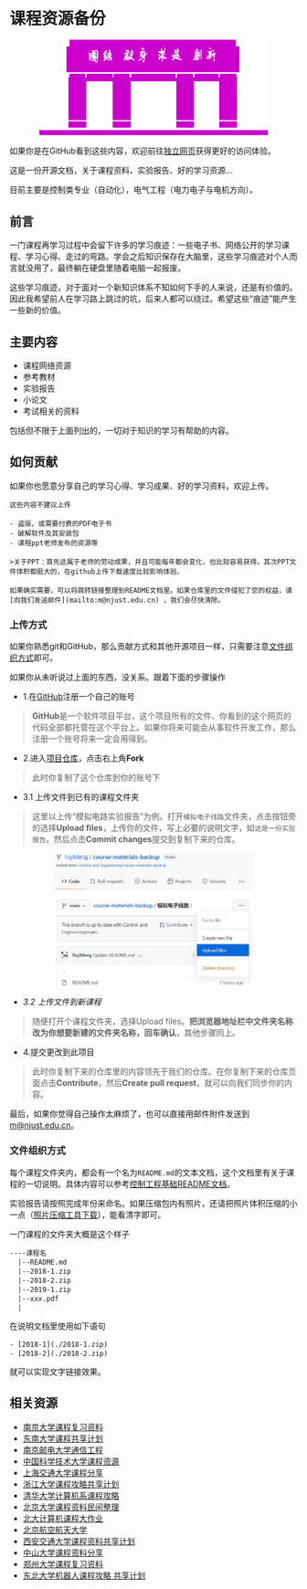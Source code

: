 # 课程资源备份

<center>
    <img src="./images/1.png" width = 400px>
</center>

如果你是在GitHub看到这些内容，欢迎前往[独立网页](https://课程.孝陵卫皇家理工大学.cn/)获得更好的访问体验。

这是一份开源文档，关于课程资料、实验报告、好的学习资源...

目前主要是控制类专业（自动化），电气工程（电力电子与电机方向）。

## 前言

一门课程再学习过程中会留下许多的学习痕迹：一些电子书、网络公开的学习课程、学习心得、走过的弯路。学会之后知识保存在大脑里，这些学习痕迹对个人而言就没用了，最终躺在硬盘里随着电脑一起报废。

这些学习痕迹，对于面对一个新知识体系不知如何下手的人来说，还是有价值的。因此我希望前人在学习路上跳过的坑，后来人都可以绕过。希望这些“痕迹”能产生一些新的价值。

## 主要内容

- 课程网络资源
- 参考教材
- 实验报告
- 小论文
- 考试相关的资料

包括但不限于上面列出的，一切对于知识的学习有帮助的内容。

## 如何贡献

如果你也愿意分享自己的学习心得、学习成果、好的学习资料，欢迎上传。

```warning
这些内容不建议上传

- 盗版、或需要付费的PDF电子书
- 破解软件及其安装包
- 课程ppt老师发布的资源等

>关于PPT：首先这属于老师的劳动成果，并且可能每年都会变化，也比较容易获得。其次PPT文件体积都挺大的，在github上传下载速度比较影响体验。

如果确实需要，可以将跳转链接整理到README文档里。如果仓库里的文件侵犯了您的权益，请[向我们发送邮件](mailto:m@njust.edu.cn) ，我们会尽快清除。
```

### 上传方式

如果你熟悉git和GitHub，那么贡献方式和其他开源项目一样，只需要注意[文件组织方式](#文件组织方式)即可。

如果你从未听说过上面的东西，没关系。跟着下面的步骤操作

- 1.在[GitHub](https://github.com)注册一个自己的账号
>**GitHub**是一个软件项目平台，这个项目所有的文件、你看到的这个网页的代码全部都托管在这个平台上。如果你将来可能会从事软件开发工作，那么注册一个账号将来一定会用得到。

- 2.进入[项目仓库](https://github.com/Control-and-Engineering/course-materials-backup)，点击右上角**Fork**
>此时你复制了这个仓库到你的账号下

- 3.1 上传文件到已有的课程文件夹
>这里以上传“模拟电路实验报告”为例。打开`模拟电子线路`文件夹，点击按钮旁的选择**Upload files**，上传你的文件，写上必要的说明文字，如`这是一份实验报告`。然后点击**Commit changes**提交到复制下来的仓库。

<center>
    <img src="./images/项目仓库.jpg" width=350>
</center>

- *3.2 上传文件到新课程*
>随便打开个课程文件夹，选择Upload files。**把浏览器地址栏中文件夹名称改为你想要新建的文件夹名称，回车确认**，其他步骤同上。

- 4.提交更改到此项目
>此时你复制下来的仓库里的内容领先于我们的仓库。在你复制下来的仓库页面点击**Contribute**，然后**Create pull request**，就可以向我们同步你的内容。


最后，如果你觉得自己操作太麻烦了，也可以直接用邮件附件发送到[m@njust.edu.cn]()。


### 文件组织方式

每个课程文件夹内，都会有一个名为`README.md`的文本文档，这个文档里有关于课程的一切说明。具体内容可以参考[控制工程基础README文档](https://raw.githubusercontent.com/Control-and-Engineering/course-materials-backup/main/%E6%8E%A7%E5%88%B6%E5%B7%A5%E7%A8%8B%E5%9F%BA%E7%A1%80/README.md)。

实验报告请按照完成年份来命名。如果压缩包内有照片，还请把照片体积压缩的小一点（[照片压缩工具下载](https://github.com/meowtec/Imagine)），能看清字即可。


一门课程的文件夹大概是这个样子

```
----课程名
  |--README.md
  |--2018-1.zip
  |--2018-2.zip
  |--2019-1.zip
  |--xxx.pdf
  |
```

在说明文档里使用如下语句
```
- [2018-1](./2018-1.zip)
- [2018-2](./2018-2.zip)
```

就可以实现文字链接效果。


## 相关资源

- [南京大学课程复习资料](https://github.com/idealclover/NJU-Review-Materials)
- [东南大学课程共享计划](https://github.com/zjdx1998/seucourseshare)
- [南京邮电大学通信工程](https://github.com/NJUPTFreeExams/NJUPT-TE-Free-Exams)
- [中国科学技术大学课程资源](https://github.com/USTC-Resource/USTC-Course)
- [上海交通大学课程分享](https://github.com/c-hj/SJTU-Courses)
- [浙江大学课程攻略共享计划](https://github.com/QSCTech/zju-icicles)
- [清华大学计算机系课程攻略](https://github.com/PKUanonym/REKCARC-TSC-UHT)
- [北京大学课程资料民间整理](https://github.com/lib-pku/libpku)
- [北大计算机课程大作业](https://github.com/tongtzeho/PKUCourse)
- [北京航空航天大学](https://github.com/TheBloodthirster/BUAA_Course_Sharing)
- [西安交通大学课程资料共享计划](https://github.com/cantjie/XJTU-Share)
- [中山大学课程资料分享](https://github.com/sysuexam/SYSU-Exam)
- [郑州大学课程复习资料](https://github.com/CooperNiu/ZZU-Courses-Resource)
- [东北大学机器人课程攻略 共享计划](https://github.com/mywisdomfly/NEU-RSE-Courses)




